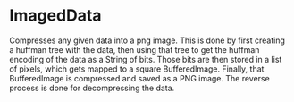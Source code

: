 ImagedData
==========

Compresses any given data into a png image. This is done by first creating a huffman tree with the data, then using
that tree to get the huffman encoding of the data as a String of bits. Those bits are then stored in a list
of pixels, which gets mapped to a square BufferedImage. Finally, that BufferedImage is compressed and saved as
a PNG image. The reverse process is done for decompressing the data.
